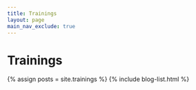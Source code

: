 ```yaml
---
title: Trainings
layout: page
main_nav_exclude: true
---
```

# Trainings

{% assign posts = site.trainings %}
{% include blog-list.html %}
